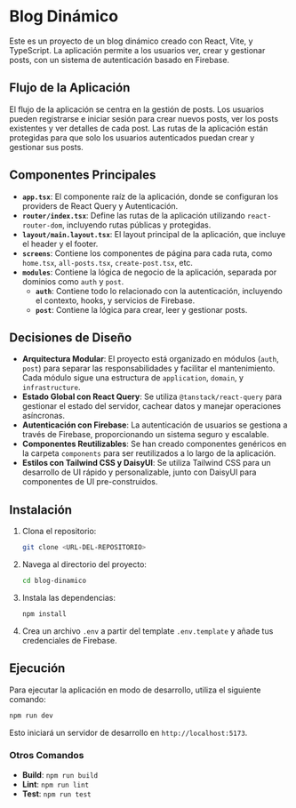 # Blog Dinámico

Este es un proyecto de un blog dinámico creado con React, Vite, y TypeScript. La aplicación permite a los usuarios ver, crear y gestionar posts, con un sistema de autenticación basado en Firebase.

## Flujo de la Aplicación

El flujo de la aplicación se centra en la gestión de posts. Los usuarios pueden registrarse e iniciar sesión para crear nuevos posts, ver los posts existentes y ver detalles de cada post. Las rutas de la aplicación están protegidas para que solo los usuarios autenticados puedan crear y gestionar sus posts.

## Componentes Principales

-   **`app.tsx`**: El componente raíz de la aplicación, donde se configuran los providers de React Query y Autenticación.
-   **`router/index.tsx`**: Define las rutas de la aplicación utilizando `react-router-dom`, incluyendo rutas públicas y protegidas.
-   **`layout/main.layout.tsx`**: El layout principal de la aplicación, que incluye el header y el footer.
-   **`screens`**: Contiene los componentes de página para cada ruta, como `home.tsx`, `all-posts.tsx`, `create-post.tsx`, etc.
-   **`modules`**: Contiene la lógica de negocio de la aplicación, separada por dominios como `auth` y `post`.
    -   **`auth`**: Contiene todo lo relacionado con la autenticación, incluyendo el contexto, hooks, y servicios de Firebase.
    -   **`post`**: Contiene la lógica para crear, leer y gestionar posts.

## Decisiones de Diseño

-   **Arquitectura Modular**: El proyecto está organizado en módulos (`auth`, `post`) para separar las responsabilidades y facilitar el mantenimiento. Cada módulo sigue una estructura de `application`, `domain`, y `infrastructure`.
-   **Estado Global con React Query**: Se utiliza `@tanstack/react-query` para gestionar el estado del servidor, cachear datos y manejar operaciones asíncronas.
-   **Autenticación con Firebase**: La autenticación de usuarios se gestiona a través de Firebase, proporcionando un sistema seguro y escalable.
-   **Componentes Reutilizables**: Se han creado componentes genéricos en la carpeta `components` para ser reutilizados a lo largo de la aplicación.
-   **Estilos con Tailwind CSS y DaisyUI**: Se utiliza Tailwind CSS para un desarrollo de UI rápido y personalizable, junto con DaisyUI para componentes de UI pre-construidos.

## Instalación

1.  Clona el repositorio:
    ```bash
    git clone <URL-DEL-REPOSITORIO>
    ```
2.  Navega al directorio del proyecto:
    ```bash
    cd blog-dinamico
    ```
3.  Instala las dependencias:
    ```bash
    npm install
    ```
4.  Crea un archivo `.env` a partir del template `.env.template` y añade tus credenciales de Firebase.

## Ejecución

Para ejecutar la aplicación en modo de desarrollo, utiliza el siguiente comando:

```bash
npm run dev
```

Esto iniciará un servidor de desarrollo en `http://localhost:5173`.

### Otros Comandos

-   **Build**: `npm run build`
-   **Lint**: `npm run lint`
-   **Test**: `npm run test`